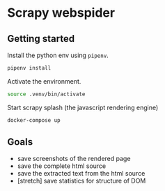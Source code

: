 # Scrapy webspider

## Getting started
Install the python env using `pipenv`.
``` bash
pipenv install
```
Activate the environment.
``` bash
source .venv/bin/activate
```
Start scrapy splash (the javascript rendering engine)
``` bash
docker-compose up
```

## Goals
- save screenshots of the rendered page
- save the complete html source
- save the extracted text from the html source
- [stretch] save statistics for structure of DOM 
